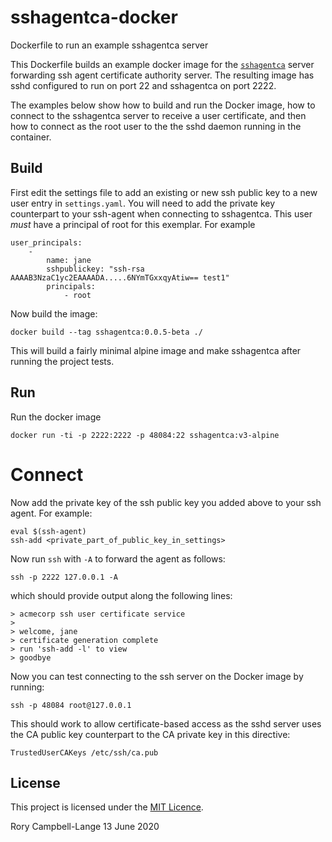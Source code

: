 # sshagentca-docker

Dockerfile to run an example sshagentca server

This Dockerfile builds an example docker image for the
[`sshagentca`](https://github.com/rorycl/sshagentca) server forwarding
ssh agent certificate authority server. The resulting image has sshd
configured to run on port 22 and sshagentca on port 2222.

The examples below show how to build and run the Docker image, how to
connect to the sshagentca server to receive a user certificate, and then
how to connect as the root user to the the sshd daemon running in the
container.

## Build 

First edit the settings file to add an existing or new ssh public key to
a new user entry in `settings.yaml`. You will need to add the private
key counterpart to your ssh-agent when connecting to sshagentca. This
user *must* have a principal of root for this exemplar. For example

	user_principals:
		-
			name: jane
			sshpublickey: "ssh-rsa AAAAB3NzaC1yc2EAAAADA.....6NYmTGxxqyAtiw== test1"
			principals:
				- root

Now build the image:

	docker build --tag sshagentca:0.0.5-beta ./

This will build a fairly minimal alpine image and make sshagentca after
running the project tests.

## Run

Run the docker image

    docker run -ti -p 2222:2222 -p 48084:22 sshagentca:v3-alpine

# Connect

Now add the private key of the ssh public key you added above to your
ssh agent. For example:

	eval $(ssh-agent)
	ssh-add <private_part_of_public_key_in_settings>

Now run `ssh` with `-A` to forward the agent as follows:

    ssh -p 2222 127.0.0.1 -A

which should provide output along the following lines:

    > acmecorp ssh user certificate service
    > 
    > welcome, jane
    > certificate generation complete
    > run 'ssh-add -l' to view
    > goodbye

Now you can test connecting to the ssh server on the Docker image by
running:

	ssh -p 48084 root@127.0.0.1

This should work to allow certificate-based access as the sshd server
uses the CA public key counterpart to the CA private key in this
directive:

    TrustedUserCAKeys /etc/ssh/ca.pub

## License

This project is licensed under the [MIT Licence](LICENCE).

Rory Campbell-Lange 13 June 2020
